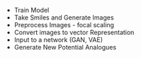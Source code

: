 - Train Model
- Take Smiles and Generate Images 
- Preprocess Images - focal scaling
- Convert images to vector Representation
- Input to a network (GAN, VAE)
- Generate New Potential Analogues